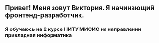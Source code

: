## Привет! Меня зовут Виктория. Я начинающий фронтенд-разработчик.  
### Я обучаюсь на 2 курсе НИТУ МИСИС на направлении **прикладная информатика**

<!--
**Viktoria-Mushkina/Viktoria-Mushkina** is a ✨ _special_ ✨ repository because its `README.md` (this file) appears on your GitHub profile.

Here are some ideas to get you started:

- 🔭 I’m currently working on ...
- 🌱 I’m currently learning ...
- 👯 I’m looking to collaborate on ...
- 🤔 I’m looking for help with ...
- 💬 Ask me about ...
- 📫 How to reach me: ...
- 😄 Pronouns: ...
- ⚡ Fun fact: ...
-->
